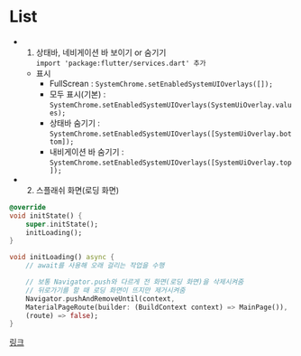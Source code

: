 # List
- 1. 상태바, 네비게이션 바 보이기 or 숨기기   
`import 'package:flutter/services.dart' 추가`   
    - 표시
        - FullScrean : `SystemChrome.setEnabledSystemUIOverlays([]);`
        - 모두 표시(기본) : `SystemChrome.setEnabledSystemUIOverlays(SystemUiOverlay.values);`
        - 상태바 숨기기 : `SystemChrome.setEnabledSystemUIOverlays([SystemUiOverlay.bottom]);`
        - 내비게이션 바 숨기기 : `SystemChrome.setEnabledSystemUIOverlays([SystemUiOverlay.top]);`

- 2. 스플래쉬 화면(로딩 화면)
```dart
@override 
void initState() {
    super.initState(); 
    initLoading(); 
}

void initLoading() async {
    // await를 사용해 오래 걸리는 작업을 수행

    // 보통 Navigator.push와 다르게 전 화면(로딩 화면)을 삭제시켜줌
    // 뒤로가기를 할 때 로딩 화면이 뜨지만 제거시켜줌
    Navigator.pushAndRemoveUntil(context, 
    MaterialPageRoute(builder: (BuildContext context) => MainPage()),
    (route) => false);
}
```

[링크](https://devmemory.tistory.com/3)